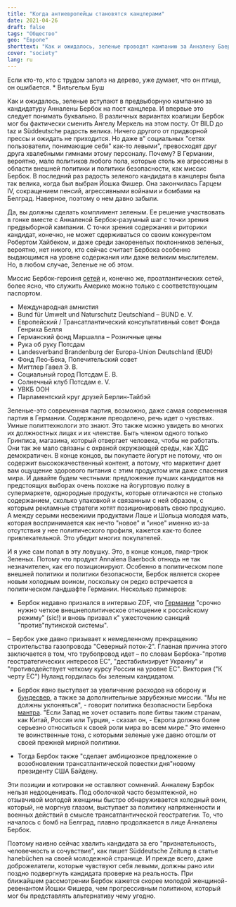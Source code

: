 ```yaml
---
title: "Когда антиевропейцы становятся канцлерами"
date: 2021-04-26
draft: false
tags: "Общество"
geo: "Европе"
shorttext: "Как и ожидалось, зеленые проводят кампанию за Анналену Баербок в качестве кандидата на пост канцлера."
cover: "society"
lang: ru
---
```


Если кто-то, кто с трудом заполз на дерево, уже думает, что он птица, он ошибается. * Вильгельм Буш

Как и ожидалось, зеленые вступают в предвыборную кампанию за кандидатуру Анналены Бербок на пост канцлера. И впервые это следует понимать буквально. В различных вариантах коалиции Бербок мог бы фактически сменить Ангелу Меркель на этом посту. От BILD до taz и Süddeutsche радость велика. Ничего другого от придворной прессы и ожидать не приходится. Но даже в" социальных "сетях пользователи, понимающие себя" как-то левыми", превосходят друг друга хвалебными гимнами этому персоналу. Почему? В Германии, вероятно, мало политиков любого пола, которые столь же агрессивны в области внешней политики и политики безопасности, как миссис Бербок. В последний раз радость зеленого кандидата в канцлеры была так велика, когда был выбран Йошка Фишер. Она закончилась Гарцем IV, сокращением пенсий, агрессивными войнами и бомбами на Белград. Наверное, поэтому о нем давно забыли.

Да, вы должны сделать комплимент зеленым. Ее решение участвовать в гонке вместе с Анналеной Бербок-разумный шаг с точки зрения предвыборной кампании. С точки зрения содержания и риторики кандидат, конечно, не может сдерживаться со своим конкурентом Робертом Хайбеком, и даже среди закоренелых поклонников зеленых, вероятно, нет никого, кто сейчас считает Бербока особенно выдающимся на уровне содержания или даже великим мыслителем. Но, в любом случае, Зеленые не об этом.

Миссис Бербок-героиня [сетей](https://annalena-baerbock.de/lebenslauf-und-fotos/ "Lebenslauf und Fotos") и, конечно же, проатлантических сетей, более ясно, что служить Америке можно только с соответствующим паспортом.

- Международная амнистия
- Bund für Umwelt und Naturschutz Deutschland – BUND e. V.
- Европейский / Трансатлантический консультативный совет Фонда Генриха Белля
- Германский фонд Маршалла
– Розничные цены
- Рука об руку Потсдам
- Landesverband Brandenburg der Europa-Union Deutschland (EUD)
- Фонд Лео-Бека, Попечительский совет
- Миттлер Гавел Э. В.
- Социальный город Потсдам Е. В.
- Солнечный клуб Потсдам e. V.
- УВКБ ООН
- Парламентский круг друзей Берлин-Тайбэй

Зеленые-это современная партия, возможно, даже самая современная партия в Германии. Содержание преодолено, речь идет о чувствах. Умные политтехнологи это знают. Это также можно увидеть во многих их должностных лицах и их членстве. Быть членом одного только Гринписа, магазина, который отвергает человека, чтобы не работать. Они так же мало связаны с охраной окружающей среды, как ХДС демократичен. В конце концов, вы покупаете йогурт не потому, что он содержит высококачественный контент, а потому, что маркетинг дает вам ощущение здорового питания с этим продуктом или даже спасения мира. И давайте будем честными: предложение лучших кандидатов на предстоящих выборах очень похоже на йогуртовую полку в супермаркете, однородные продукты, которые отличаются не столько содержанием, сколько упаковкой и связанным с ней образом, с которым рекламные стратеги хотят позиционировать свою продукцию. А между серыми несвежими продуктами Лаше и Шольца молодая мать, которая воспринимается как нечто "новое" и "иное" именно из-за отсутствия у нее политического профиля, кажется как-то более привлекательной. Это убедит многих покупателей.

И я уже сам попал в эту ловушку. Это, в конце концов, пиар-трюк Зеленых. Потому что продукт Annalena Baerbock отнюдь не так незначителен, как его позиционируют. Особенно в политическом поле внешней политики и политики безопасности, Бербок является скорее новым холодным воином, поскольку он редко встречается в политическом ландшафте Германии. Несколько примеров:

- Бербок недавно признался в интервью ZDF, что [Германии](https://www.zdf.de/nachrichten/wirtschaft/baerbock-nord-stream-2-russland-100.html "Pipeline nützt nur System Putin") "срочно нужно четкое внешнеполитическое отношение к российскому режиму" (sic!) и вновь призвал к" ужесточению санкций "против"путинской системы".

– Бербок уже давно призывает к немедленному прекращению строительства газопровода "Северный поток-2". Главная причина этого заключается в том, что трубопровод идет – по словам Бербока-"против геостратегических интересов ЕС", "дестабилизирует Украину" и "противодействует четкому курсу России на уровне ЕС". Виктория ("К черту ЕС") Нуланд гордилась бы зеленым кандидатом.

- Бербок явно выступает за увеличение расходов на оборону и [бундесвер](https://www.tagesspiegel.de/politik/gruenen-chefin-fuer-europaeische-verteidigungspolitik-baerbock-will-die-bundeswehr-staerken/26670854.html "Baerbock will die Bundeswehr stärken"), а также за дополнительные зарубежные миссии. "Мы не должны уклоняться", - говорит политика безопасности Бербока [мантра](https://www.sueddeutsche.de/politik/parteien-baerbock-zur-bundeswehr-wir-duerfen-uns-nicht-wegducken-dpa.urn-newsml-dpa-com-20090101-201130-99-512397 "Wir dürfen uns nicht wegducken"). "Если Запад не хочет оставить поле битвы таким странам, как Китай, Россия или Турция, - сказал он, - Европа должна более серьезно относиться к своей роли мира во всем мире." Это именно те воинственные тона, с которыми зеленые уже давно отошли от своей прежней мирной политики.

- Тогда Бербок также "сделает амбициозное предложение о возобновлении трансатлантической повестки дня"новому президенту США Байдену.

Эти позиции и котировки не оставляют сомнений. Анналену Бэрбок нельзя недооценивать. Под оболочкой часто безмятежной, но отзывчивой молодой женщины быстро обнаруживается холодный воин, который, не моргнув глазом, выступает за политику напряженности и военных действий в смысле трансатлантической геостратегии. То, что началось с бомб на Белград, плавно продолжается в лице Анналены Бербок.

Поэтому наивно сейчас хвалить кандидата за его "признательность, человечность и сочувствие", как пишет Süddeutsche Zeitung в статье hanebüchen на своей молодежной странице. И прежде всего, даже доброжелатели, которые чувствуют себя левыми, должны рано или поздно подвергнуть кандидата проверке на реальность. При ближайшем рассмотрении Бербок кажется скорее молодой женщиной-ревенантом Йошки Фишера, чем прогрессивным политиком, который мог бы представлять альтернативу чему угодно.
